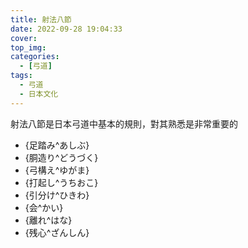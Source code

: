 ```yaml
---
title: 射法八節
date: 2022-09-28 19:04:33
cover:
top_img:
categories:
  - [弓道]
tags:
  - 弓道
  - 日本文化
---
```

射法八節是日本弓道中基本的規則，對其熟悉是非常重要的
- {足踏み^あしぶ}
- {胴造り^どうづく}
- {弓構え^ゆがま}
- {打起し^うちおこ}
- {引分け^ひきわ}
- {会^かい}
- {離れ^はな}
- {残心^ざんしん}

